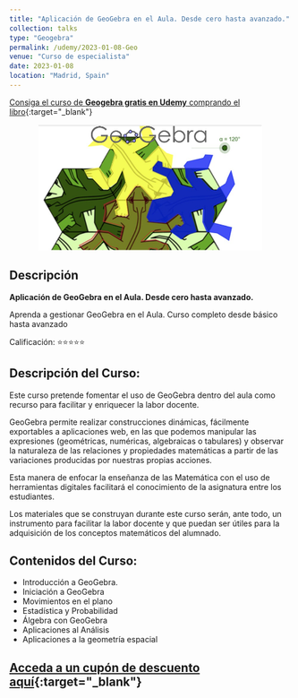 ```yaml
---
title: "Aplicación de GeoGebra en el Aula. Desde cero hasta avanzado."
collection: talks
type: "Geogebra"
permalink: /udemy/2023-01-08-Geo
venue: "Curso de especialista"
date: 2023-01-08
location: "Madrid, Spain"
---
```


[Consiga el curso de **Geogebra gratis en Udemy** comprando el libro](https://www.manuelcastillo.eu/portfolio/portfolio-1){:target="_blank"}

<div>
<p align = "center">
<img src="/images/courses/geogebra.jpg" alt="GeoGebra" width="400">
</p>
</div>

## Descripción

<b>Aplicación de GeoGebra en el Aula. Desde cero hasta avanzado.</b>

Aprenda a gestionar GeoGebra en el Aula. Curso completo desde básico hasta avanzado

Calificación: ⭐⭐⭐⭐⭐

## Descripción del Curso:

Este curso pretende fomentar el uso de GeoGebra dentro del aula como recurso para facilitar y enriquecer la labor docente.

GeoGebra permite realizar construcciones dinámicas, fácilmente exportables a aplicaciones web, en las que podemos manipular las expresiones (geométricas, numéricas, algebraicas o tabulares) y observar la naturaleza de las relaciones y propiedades matemáticas a partir de las variaciones producidas por nuestras propias acciones.

Esta manera de enfocar la enseñanza de las Matemática con el uso de herramientas digitales facilitará el conocimiento de la asignatura entre los estudiantes.

Los materiales que se construyan durante este curso serán, ante todo, un instrumento para facilitar la labor docente y que puedan ser útiles para la adquisición de los conceptos matemáticos del alumnado.


## Contenidos del Curso:

- Introducción a GeoGebra.
- Iniciación a GeoGebra
- Movimientos en el plano
- Estadística y Probabilidad
- Álgebra con GeoGebra
- Aplicaciones al Análisis
- Aplicaciones a la geometría espacial


## [Acceda a un cupón de descuento aquí](https://www.udemy.com/course/matematicas-geogebra/?couponCode=JUN_2024){:target="_blank"}

